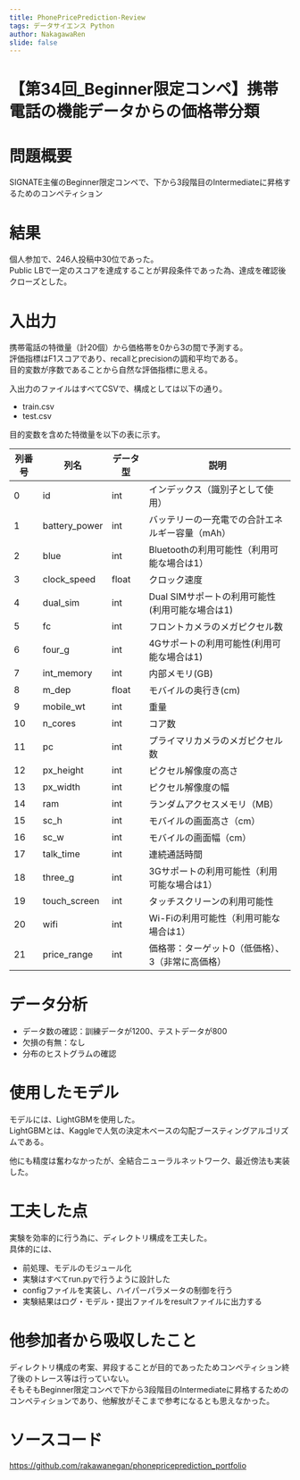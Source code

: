 ```yaml
---
title: PhonePricePrediction-Review
tags: データサイエンス Python
author: NakagawaRen
slide: false
---
```

# 【第34回_Beginner限定コンペ】携帯電話の機能データからの価格帯分類

# 問題概要
SIGNATE主催のBeginner限定コンペで、下から3段階目のIntermediateに昇格するためのコンペティション  

# 結果
個人参加で、246人投稿中30位であった。  
Public LBで一定のスコアを達成することが昇段条件であった為、達成を確認後クローズとした。  

# 入出力
携帯電話の特徴量（計20個）から価格帯を0から3の間で予測する。  
評価指標はF1スコアであり、recallとprecisionの調和平均である。  
目的変数が序数であることから自然な評価指標に思える。  

入出力のファイルはすべてCSVで、構成としては以下の通り。  
- train.csv  
- test.csv  

目的変数を含めた特徴量を以下の表に示す。  

| 列番号 | 列名            | データ型      | 説明                                        |  
|-------|----------------|------------|----------------------------------------------|  
| 0     | id             | int        | インデックス（識別子として使用）                  |  
| 1     | battery_power  | int        | バッテリーの一充電での合計エネルギー容量（mAh）     |  
| 2     | blue           | int        | Bluetoothの利用可能性（利用可能な場合は1）        |  
| 3     | clock_speed    | float      | クロック速度                                   |  
| 4     | dual_sim       | int        | Dual SIMサポートの利用可能性(利用可能な場合は1)    |  
| 5     | fc             | int        | フロントカメラのメガピクセル数                    |  
| 6     | four_g         | int        | 4Gサポートの利用可能性(利用可能な場合は1)          |  
| 7     | int_memory     | int        | 内部メモリ(GB)                                 |  
| 8     | m_dep          | float      | モバイルの奥行き(cm)                            |  
| 9     | mobile_wt      | int        | 重量                                          |  
| 10    | n_cores        | int        | コア数                                        |  
| 11    | pc             | int        | プライマリカメラのメガピクセル数                  |  
| 12    | px_height      | int        | ピクセル解像度の高さ                            |  
| 13    | px_width       | int        | ピクセル解像度の幅                              |  
| 14    | ram            | int        | ランダムアクセスメモリ（MB）                     |  
| 15    | sc_h           | int        | モバイルの画面高さ（cm）                        |  
| 16    | sc_w           | int        | モバイルの画面幅（cm）                          |  
| 17    | talk_time      | int        | 連続通話時間                                   |  
| 18    | three_g        | int        | 3Gサポートの利用可能性（利用可能な場合は1）        |  
| 19    | touch_screen   | int        | タッチスクリーンの利用可能性                     |  
| 20    | wifi           | int        | Wi-Fiの利用可能性（利用可能な場合は1）            |  
| 21    | price_range    | int        | 価格帯：ターゲット0（低価格）、3（非常に高価格）    |  

# データ分析
- データ数の確認：訓練データが1200、テストデータが800  
- 欠損の有無：なし  
- 分布のヒストグラムの確認  

# 使用したモデル
モデルには、LightGBMを使用した。  
LightGBMとは、Kaggleで人気の決定木ベースの勾配ブースティングアルゴリズムである。  

他にも精度は奮わなかったが、全結合ニューラルネットワーク、最近傍法も実装した。  

# 工夫した点
実験を効率的に行う為に、ディレクトリ構成を工夫した。  
具体的には、  
- 前処理、モデルのモジュール化  
- 実験はすべてrun.pyで行うように設計した  
- configファイルを実装し、ハイパーパラメータの制御を行う  
- 実験結果はログ・モデル・提出ファイルをresultファイルに出力する  


# 他参加者から吸収したこと
ディレクトリ構成の考案、昇段することが目的であったためコンペティション終了後のトレース等は行っていない。  
そもそもBeginner限定コンペで下から3段階目のIntermediateに昇格するためのコンペティションであり、他解放がそこまで参考になるとも思えなかった。  

# ソースコード

https://github.com/rakawanegan/phonepriceprediction_portfolio  
